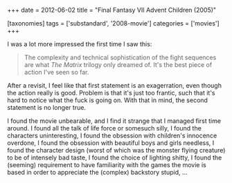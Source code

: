 +++
date = 2012-06-02
title = "Final Fantasy VII Advent Children (2005)"

[taxonomies]
tags = ['substandard', '2008-movie']
categories = ['movies']
+++

I was a lot more impressed the first time I saw this:

> The complexity and technical sophistication of the fight sequences are
> what *The Matrix* trilogy only dreamed of. It\'s the best piece of
> action I\'ve seen so far.

After a revisit, I feel like that first statement is an exagerration,
even though the action really is good. Problem is that it\'s just too
frantic, such that it\'s hard to notice what the fuck is going on. With
that in mind, the second statement is no longer true.

I found the movie unbearable, and I find it strange that I managed first
time around. I found all the talk of life force or somesuch silly, I
found the characters uninteresting, I found the obsession with
children\'s innocence overdone, I found the obsession with beautiful
boys and girls needless, I found the character design (worst of which
was the monster flying creature) to be of intensely bad taste, I found
the choice of lighting shitty, I found the (seeming) requirement to have
familiarity with the games the movie is based in order to appreciate the
(complex) backstory stupid, \...
